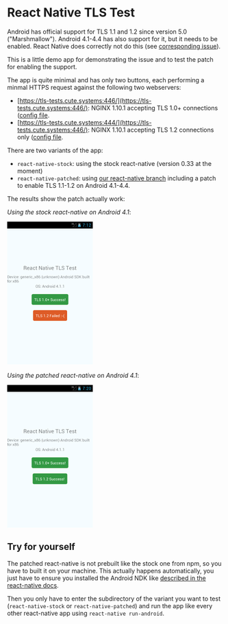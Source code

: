 # React Native TLS Test

Android has official support for TLS 1.1 and 1.2 since version 5.0 ("Marshmallow"). Android 4.1-4.4 has also support for it, but it needs to be enabled. React Native does correctly not do this (see [corresponding issue](https://github.com/facebook/react-native/issues/7192)).

This is a little demo app for demonstrating the issue and to test the patch for enabling the support.

The app is quite minimal and has only two buttons, each performing a minmal HTTPS request against the following two webservers:

* [https://tls-tests.cute.systems:446/](https://tls-tests.cute.systems:446/): NGINX 1.10.1 accepting TLS 1.0+ connections ([config file](./server/nginx-tls1.0-1.2.conf).
* [https://tls-tests.cute.systems:444/](https://tls-tests.cute.systems:446/): NGINX 1.10.1 accepting TLS 1.2 connections only ([config file](./server/nginx-tls1.2.conf).

There are two variants of the app:

* `react-native-stock`: using the stock react-native (version 0.33 at the moment)
* `react-native-patched`: using [our react-native branch](https://github.com/bringnow/react-native/tree/enable-tls-1.2) including a patch to enable TLS 1.1-1.2 on Android 4.1-4.4.

The results show the patch actually work:

*Using the stock react-native on Android 4.1*:

![react-native-stock on Android 4.1](./screenshots/react-native-stock-android-4.1.png)

*Using the patched react-native on Android 4.1*:

![react-native-patched on Android 4.1](./screenshots/react-native-patched-android-4.1.png)

## Try for yourself

The patched react-native is not prebuilt like the stock one from npm, so you have to built it on your machine. This actually happens automatically, you just have to ensure you installed the Android NDK like [described in the react-native docs](https://facebook.github.io/react-native/docs/android-building-from-source.html).

Then you only have to enter the subdirectory of the variant you want to test (`react-native-stock` or `react-native-patched`) and run the app like every other react-native app using `react-native run-android`.
